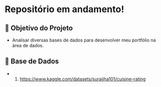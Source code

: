 # Repositório em andamento!

## 📖 Objetivo do Projeto

* Analisar diversas bases de dados para desenvolver meu portfólio na área de dados.

## 🎲 Base de Dados

* 1. https://www.kaggle.com/datasets/surajjha101/cuisine-rating 

